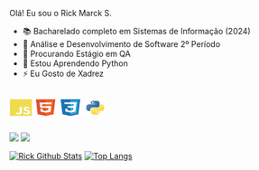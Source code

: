 Olá! Eu sou o Rick Marck S.
- 📚 Bacharelado completo em Sistemas de Informação (2024)
- 📖 Análise e Desenvolvimento de Software 2º Período
- 🔭 Procurando Estágio em QA
- 🌱 Estou Aprendendo Python
- ⚡ Eu Gosto de Xadrez

<div style="display: inline_block"><br>
  <img align="center" alt="Rick-Js" height="30" width="40" src="https://raw.githubusercontent.com/devicons/devicon/master/icons/javascript/javascript-plain.svg">
  <img align="center" alt="Rick-HTML" height="30" width="40" src="https://raw.githubusercontent.com/devicons/devicon/master/icons/html5/html5-original.svg">
  <img align="center" alt="Rick-CSS" height="30" width="40" src="https://raw.githubusercontent.com/devicons/devicon/master/icons/css3/css3-original.svg">
  <img align="center" alt="Rick-Python" height="30" width="40" src="https://raw.githubusercontent.com/devicons/devicon/master/icons/python/python-original.svg">
</div>

##

 
  <div> 
  <a href = "mailto:rickmarck7@gmail.com"><img src="https://img.shields.io/badge/-Gmail-%23333?style=for-the-badge&logo=gmail&logoColor=white" target="_blank"></a>
  <a href="https://www.linkedin.com/in/rick-marck-do-nascimento-silva-36b1ab204/" target="_blank"><img src="https://img.shields.io/badge/-LinkedIn-%230077B5?style=for-the-badge&logo=linkedin&logoColor=white" target="_blank"></a> 
</div>



[![Rick Github Stats](https://github-readme-stats.vercel.app/api?username=rickmarcks&show_icons=true&theme=dark#gh-dark-mode-only)](https://github.com/rickmarcks/github-readme-stats#gh-dark-mode-only)
[![Top Langs](https://github-readme-stats.vercel.app/api/top-langs/?username=rickmarcks&show_icons=true&theme=dark#gh-dark-mode-only)](https://github.com/rickmarcks/github-readme-stats#gh-dark-mode-only)


